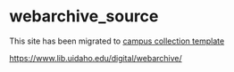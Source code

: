 # webarchive_source

This site has been migrated to [campus collection template](https://github.com/uidaholib/campus-collections-template)

https://www.lib.uidaho.edu/digital/webarchive/
